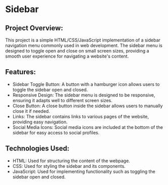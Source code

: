 # Sidebar

## Project Overview:
This project is a simple HTML/CSS/JavaScript implementation of a sidebar navigation menu commonly 
used in web development. The sidebar menu is designed to toggle open and close on small screen 
sizes, providing a smooth user experience for navigating a website's content.

## Features:
* Sidebar Toggle Button: A button with a hamburger icon allows users to toggle the sidebar open and closed.
* Responsive Design: The sidebar menu is designed to be responsive, ensuring it adapts well to different screen sizes.
* Close Button: A close button inside the sidebar allows users to manually close it if needed.
* Links: The sidebar contains links to various pages of the website, providing easy navigation.
* Social Media Icons: Social media icons are included at the bottom of the sidebar for easy access to social profiles.

## Technologies Used:
* HTML: Used for structuring the content of the webpage.
* CSS: Used for styling the sidebar and its components.
* JavaScript: Used for implementing functionality such as toggling the sidebar open and closed.
